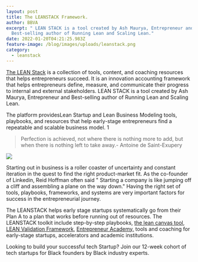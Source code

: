 ```yaml
---
layout: post
title: The LEANSTACK Framework.
author: BBVA
excerpt: " LEAN STACK is a tool created by Ash Maurya, Entrepreneur and
  Best-selling author of Running Lean and Scaling Lean."
date: 2022-01-20T04:21:25.983Z
feature-image: /blog/images/uploads/leanstack.png
category:
  - leanstack
---
```

<!-- wp:paragraph -->

[The LEAN Stack](https://leanstack.com/) is a collection of tools, content, and coaching resources that helps entrepreneurs succeed. It is an innovation accounting framework that helps entrepreneurs define, measure, and communicate their progress to internal and external stakeholders. LEAN STACK is a tool created by Ash Maurya, Entrepreneur and Best-selling author of Running Lean and Scaling Lean.

<!-- /wp:paragraph -->

<!-- wp:paragraph -->

The platform providesLean Startup and Lean Business Modeling tools, playbooks, and resources that help early-stage entrepreneurs find a repeatable and scalable business model. 1

> Perfection is achieved, not where there is nothing more to add, but when there is nothing left to take away.- Antoine de Saint-Exupery

<!-- /wp:paragraph -->

<!-- wp:image {"align":"center","id":12686,"sizeSlug":"full","linkDestination":"none"} -->

![](https://www.lanredahunsi.com/wp-content/uploads/2022/01/leanstack.jpg)

<!-- /wp:image -->

<!-- wp:paragraph -->

Starting out in business is a roller coaster of uncertainty and constant iteration in the quest to find the right product-market fit. As the co-founder of Linkedin, Reid Hoffman often said " Starting a company is like jumping off a cliff and assembling a plane on the way down." Having the right set of tools, playbooks, frameworks, and systems are very important factors for success in the entrepreneurial journey.

<!-- /wp:paragraph -->

<!-- wp:paragraph -->

The LEANSTACK helps early stage startups systematically go from their Plan A to a plan that works before running out of resources. The LEANSTACK toolkit include step-by-step playbooks, [the lean canvas tool](https://leanstack.com/lean-canvas), [LEAN Validation Framework,](https://leanstack.com/playbooks/lvf) [Entrepreneur Academy,](https://leanstack.com/entrepreneurs) tools and coaching for early-stage startups, accelerators and academic institutions.

<!-- /wp:paragraph -->

Looking to build your successful tech Startup? Join our 12-week cohort of tech startups for Black founders by Black industry experts.